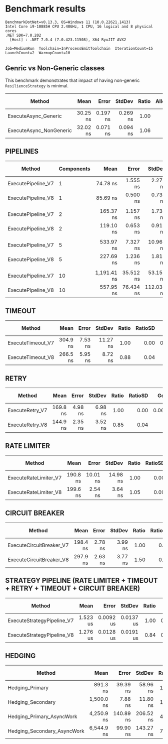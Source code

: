 ﻿# Benchmark results

```text
BenchmarkDotNet=v0.13.3, OS=Windows 11 (10.0.22621.1413)
Intel Core i9-10885H CPU 2.40GHz, 1 CPU, 16 logical and 8 physical cores
.NET SDK=7.0.202
  [Host] : .NET 7.0.4 (7.0.423.11508), X64 RyuJIT AVX2

Job=MediumRun  Toolchain=InProcessEmitToolchain  IterationCount=15
LaunchCount=2  WarmupCount=10
```

## Genric vs Non-Generic classes

This benchmark demonstrates that impact of having non-generic `ResilienceStrategy` is minimal.

|                  Method |     Mean |    Error |   StdDev | Ratio | Allocated | Alloc Ratio |
|------------------------ |---------:|---------:|---------:|------:|----------:|------------:|
|    ExecuteAsync_Generic | 30.25 ns | 0.197 ns | 0.269 ns |  1.00 |         - |          NA |
| ExecuteAsync_NonGeneric | 32.02 ns | 0.071 ns | 0.094 ns |  1.06 |         - |          NA |


## PIPELINES

|             Method | Components |        Mean |     Error |     StdDev |      Median | Ratio | RatioSD |   Gen0 | Allocated | Alloc Ratio |
|------------------- |----------- |------------:|----------:|-----------:|------------:|------:|--------:|-------:|----------:|------------:|
| ExecutePipeline_V7 |          1 |    74.78 ns |  1.555 ns |   2.279 ns |    75.63 ns |  1.00 |    0.00 | 0.0362 |     304 B |        1.00 |
| ExecutePipeline_V8 |          1 |    85.69 ns |  0.500 ns |   0.732 ns |    85.36 ns |  1.15 |    0.04 |      - |         - |        0.00 |
|                    |            |             |           |            |             |       |         |        |           |             |
| ExecutePipeline_V7 |          2 |   165.37 ns |  1.157 ns |   1.732 ns |   165.59 ns |  1.00 |    0.00 | 0.0658 |     552 B |        1.00 |
| ExecutePipeline_V8 |          2 |   119.10 ns |  0.653 ns |   0.915 ns |   119.63 ns |  0.72 |    0.01 |      - |         - |        0.00 |
|                    |            |             |           |            |             |       |         |        |           |             |
| ExecutePipeline_V7 |          5 |   533.97 ns |  7.327 ns |  10.967 ns |   536.79 ns |  1.00 |    0.00 | 0.1545 |    1296 B |        1.00 |
| ExecutePipeline_V8 |          5 |   227.69 ns |  1.236 ns |   1.812 ns |   227.72 ns |  0.43 |    0.01 |      - |         - |        0.00 |
|                    |            |             |           |            |             |       |         |        |           |             |
| ExecutePipeline_V7 |         10 | 1,191.41 ns | 35.512 ns |  53.152 ns | 1,192.79 ns |  1.00 |    0.00 | 0.3014 |    2536 B |        1.00 |
| ExecutePipeline_V8 |         10 |   557.95 ns | 76.434 ns | 112.036 ns |   505.58 ns |  0.47 |    0.09 |      - |         - |        0.00 |

## TIMEOUT

|            Method |     Mean |   Error |   StdDev | Ratio | RatioSD |   Gen0 | Allocated | Alloc Ratio |
|------------------ |---------:|--------:|---------:|------:|--------:|-------:|----------:|------------:|
| ExecuteTimeout_V7 | 304.9 ns | 7.53 ns | 11.27 ns |  1.00 |    0.00 | 0.0868 |     728 B |        1.00 |
| ExecuteTimeout_V8 | 266.5 ns | 5.95 ns |  8.72 ns |  0.88 |    0.04 |      - |         - |        0.00 |

## RETRY

|          Method |     Mean |   Error |  StdDev | Ratio | RatioSD |   Gen0 | Allocated | Alloc Ratio |
|---------------- |---------:|--------:|--------:|------:|--------:|-------:|----------:|------------:|
| ExecuteRetry_V7 | 169.8 ns | 4.98 ns | 6.98 ns |  1.00 |    0.00 | 0.0687 |     576 B |        1.00 |
| ExecuteRetry_V8 | 144.9 ns | 2.35 ns | 3.52 ns |  0.85 |    0.04 |      - |         - |        0.00 |

## RATE LIMITER

|                Method |     Mean |    Error |   StdDev | Ratio | RatioSD |   Gen0 | Allocated | Alloc Ratio |
|---------------------- |---------:|---------:|---------:|------:|--------:|-------:|----------:|------------:|
| ExecuteRateLimiter_V7 | 190.8 ns | 10.01 ns | 14.98 ns |  1.00 |    0.00 | 0.0448 |     376 B |        1.00 |
| ExecuteRateLimiter_V8 | 199.6 ns |  2.54 ns |  3.64 ns |  1.05 |    0.09 | 0.0048 |      40 B |        0.11 |

## CIRCUIT BREAKER

|                   Method |     Mean |   Error |  StdDev | Ratio | RatioSD |   Gen0 | Allocated | Alloc Ratio |
|------------------------- |---------:|--------:|--------:|------:|--------:|-------:|----------:|------------:|
| ExecuteCircuitBreaker_V7 | 198.4 ns | 2.78 ns | 3.99 ns |  1.00 |    0.00 | 0.0629 |     528 B |        1.00 |
| ExecuteCircuitBreaker_V8 | 297.9 ns | 2.63 ns | 3.77 ns |  1.50 |    0.04 | 0.0038 |      32 B |        0.06 |

## STRATEGY PIPELINE (RATE LIMITER + TIMEOUT + RETRY + TIMEOUT + CIRCUIT BREAKER)

|                     Method |     Mean |     Error |    StdDev | Ratio |   Gen0 | Allocated | Alloc Ratio |
|--------------------------- |---------:|----------:|----------:|------:|-------:|----------:|------------:|
| ExecuteStrategyPipeline_V7 | 1.523 us | 0.0092 us | 0.0137 us |  1.00 | 0.3433 |    2872 B |        1.00 |
| ExecuteStrategyPipeline_V8 | 1.276 us | 0.0128 us | 0.0191 us |  0.84 | 0.0114 |      96 B |        0.03 |

## HEDGING

|                      Method |       Mean |     Error |    StdDev | Ratio | RatioSD |   Gen0 |   Gen1 | Allocated | Alloc Ratio |
|---------------------------- |-----------:|----------:|----------:|------:|--------:|-------:|-------:|----------:|------------:|
|             Hedging_Primary |   891.3 ns |  39.39 ns |  58.96 ns |  1.00 |    0.00 | 0.0048 |      - |      40 B |        1.00 |
|           Hedging_Secondary | 1,500.0 ns |   7.88 ns |  11.80 ns |  1.69 |    0.11 | 0.0229 |      - |     200 B |        5.00 |
|   Hedging_Primary_AsyncWork | 4,250.9 ns | 140.89 ns | 206.52 ns |  4.78 |    0.34 | 0.1831 | 0.0305 |    1518 B |       37.95 |
| Hedging_Secondary_AsyncWork | 6,544.9 ns |  99.90 ns | 143.27 ns |  7.34 |    0.39 | 0.2213 | 0.0839 |    1872 B |       46.80 |
